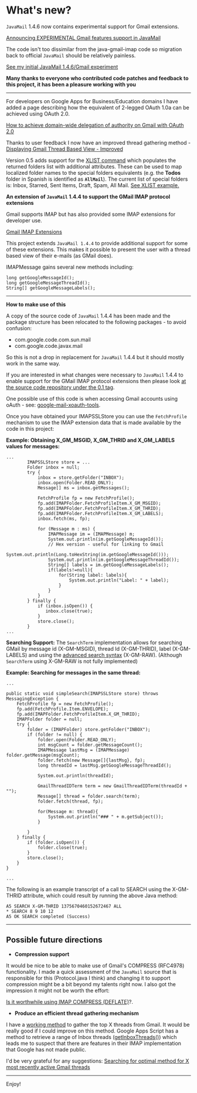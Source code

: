 # What's new? #

`JavaMail` 1.4.6 now contains experimental support for Gmail extensions.

[Announcing EXPERIMENTAL Gmail features support in JavaMail](http://kenai.com/projects/javamail/lists/users/archive/2012-08/message/0)

The code isn't too dissimilar from the java-gmail-imap code so migration back to official `JavaMail` should be relatively painless.

[See my initial JavaMail 1.4.6/Gmail experiment](http://code.google.com/p/java-gmail-imap/wiki/TestingJavaMailGIMAP)

**Many thanks to everyone who contributed code patches and feedback to this project, it has been a pleasure working with you**


---


For developers on Google Apps for Business/Education domains I have added a page describing how the equivalent of 2-legged OAuth 1.0a can be achieved using OAuth 2.0.

[How to achieve domain-wide delegation of authority on Gmail with OAuth 2.0](http://code.google.com/p/java-gmail-imap/wiki/GmailAndXOAUTH2)

Thanks to user feedback I now have an improved thread gathering method - [Displaying Gmail Thread Based View - Improved](http://code.google.com/p/java-gmail-imap/wiki/DisplayingGmailThreadBasedViewImproved)

Version 0.5 adds support for the [XLIST command](https://developers.google.com/google-apps/gmail/imap_extensions#extension_of_the_list_command_xlist) which populates the returned folders list with additional attributes.  These can be used to map localized folder names to the special folders equivalents (e.g. the **Todos** folder in Spanish is identified as **`AllMail`**).  The current list of special folders is: Inbox, Starred, Sent Items, Draft, Spam, All Mail. [See XLIST example.](http://code.google.com/p/java-gmail-imap/wiki/XLISTExample)



**An extension of `JavaMail` 1.4.4 to support the GMail IMAP protocol extensions**

Gmail supports IMAP but has also provided some IMAP extensions for developer use.

[Gmail IMAP Extensions](https://developers.google.com/google-apps/gmail/imap_extensions)

This project extends `JavaMail 1.4.4` to provide additional support for some of these extensions.  This makes it possible to present the user with a thread based view of their e-mails (as GMail does).

IMAPMessage gains several new methods including:

```
long getGoogleMessageId();
long getGoogleMessageThreadId();
String[] getGoogleMessageLabels();
```


---


**How to make use of this**

A copy of the source code of `JavaMail` 1.4.4 has been made and the package structure has been relocated to the following packages - to avoid confusion:

  * com.google.code.com.sun.mail
  * com.google.code.javax.mail

So this is not a drop in replacement for `JavaMail` 1.4.4 but it should mostly work in the same way.

If you are interested in what changes were necessary to `JavaMail` 1.4.4 to enable support for the GMail IMAP protocol extensions then please look [at the source code repository under the 0.1 tag](http://code.google.com/p/java-gmail-imap/source/browse/#svn%2Ftags%2F0.1%2Fsrc%2Fmain%2Fjava).

One possible use of this code is when accessing Gmail accounts using oAuth - see: [google-mail-xoauth-tools](http://code.google.com/p/google-mail-xoauth-tools/wiki/JavaSampleCode).

Once you have obtained your IMAPSSLStore you can use the `FetchProfile` mechanism to use the IMAP extension data that is made available by the code in this project:


**Example: Obtaining X\_GM\_MSGID, X\_GM\_THRID and X\_GM\_LABELS values for messages:**
```
...
        IMAPSSLStore store = ...
        Folder inbox = null;
        try {
            inbox = store.getFolder("INBOX");
            inbox.open(Folder.READ_ONLY);
            Message[] ms = inbox.getMessages();

            FetchProfile fp = new FetchProfile();
            fp.add(IMAPFolder.FetchProfileItem.X_GM_MSGID);
            fp.add(IMAPFolder.FetchProfileItem.X_GM_THRID);
            fp.add(IMAPFolder.FetchProfileItem.X_GM_LABELS);
            inbox.fetch(ms, fp);

            for (Message m : ms) {
                IMAPMessage im = (IMAPMessage) m;
                System.out.println(im.getGoogleMessageId());
                // Hex version - useful for linking to Gmail
                System.out.println(Long.toHexString(im.getGoogleMessageId()));
                System.out.println(im.getGoogleMessageThreadId());
                String[] labels = im.getGoogleMessageLabels();
                if(labels!=null){
                    for(String label: labels){
                        System.out.println("Label: " + label);
                    }
                }
            }
        } finally {
            if (inbox.isOpen()) {
               inbox.close(true);
            }
            store.close();
        }
...
```

**Searching Support:** The `SearchTerm` implementation allows for searching GMail by  message id (X-GM-MSGID), thread Id (X-GM-THRID), label (X-GM-LABELS) and using the [advanced search syntax](http://mail.google.com/support/bin/answer.py?answer=7190) (X-GM-RAW).  (Although `SearchTerm` using X-GM-RAW is not fully implemented)

**Example: Searching for messages in the same thread:**
```
...

public static void simpleSearch(IMAPSSLStore store) throws MessagingException {
    FetchProfile fp = new FetchProfile();
    fp.add(FetchProfile.Item.ENVELOPE);
    fp.add(IMAPFolder.FetchProfileItem.X_GM_THRID);
    IMAPFolder folder = null;
    try {
        folder = (IMAPFolder) store.getFolder("INBOX");
        if (folder != null) {
            folder.open(Folder.READ_ONLY);
            int msgCount = folder.getMessageCount();
            IMAPMessage lastMsg = (IMAPMessage) folder.getMessage(msgCount);
            folder.fetch(new Message[]{lastMsg}, fp);
            long threadId = lastMsg.getGoogleMessageThreadId();
            
            System.out.println(threadId);
            
            GmailThreadIDTerm term = new GmailThreadIDTerm(threadId + "");
            Message[] thread = folder.search(term);
            folder.fetch(thread, fp);
            
            for(Message m: thread){
                System.out.println("### " + m.getSubject());
            }
            
        }
    } finally {
        if (folder.isOpen()) {
            folder.close(true);
        }
        store.close();
    }
}

...
```

The following is an example transcript of a call to SEARCH using the X-GM-THRID attribute, which could result by running the above Java method:

```
A5 SEARCH X-GM-THRID 1375670460152672467 ALL
* SEARCH 8 9 10 12
A5 OK SEARCH completed (Success)
```


---


## Possible future directions ##

  * **Compression support**

It would be nice to be able to make use of Gmail's COMPRESS (RFC4978) functionality.  I made a quick assessment of the `JavaMail` source that is responsible for this (Protocol.java I think) and changing it to support compression might be a bit beyond my talents right now.  I also got the impression it might not be worth the effort:

[Is it worthwhile using IMAP COMPRESS (DEFLATE)](http://stackoverflow.com/q/7386268/292219)?.

  * **Produce an efficient thread gathering mechanism**

I have a [working method](http://code.google.com/p/java-gmail-imap/wiki/DisplayingGmailThreadBasedView) to gather the top X threads from Gmail.  It would be really good if I could improve on this method.  Google Apps Script has a method to retrieve a range of Inbox threads ([getInboxThreads()](http://code.google.com/googleapps/appsscript/class_gmailapp.html#getMessagesForThread#getInboxThreads)) which leads me to suspect that there are features in their IMAP implementation that Google has not made public.

I'd be very grateful for any suggestions: [Searching for optimal method for X most recently active Gmail threads](http://stackoverflow.com/q/7322001/292219)


---


Enjoy!

